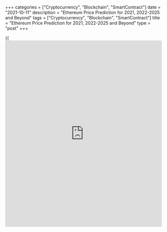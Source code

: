 +++
categories = ["Cryptocurrency", "Blockchain", "SmartContract"]
date = "2021-10-11"
description = "Ethereum Price Prediction for 2021, 2022-2025 and Beyond"
tags = ["Cryptocurrency", "Blockchain", "SmartContract"]
title = "Ethereum Price Prediction for 2021, 2022-2025 and Beyond"
type = "post"
+++

{{<iframe id="large-banner" src="https://www.bounty.group/#slide=1.0" width="100%" height="600" scrolling="no" style="border: 0px solid rgb(216, 221, 230); border-radius: 3px;">}}

2021-10-11

2021-10-11

Ethereum Price Predictions: 2021 and BeyondJana Kane

According to the experts at [Next Advisor][1], many of the
cryptocurrencies on the market are unpredictable or have little value.
ETH still occupies second place after Bitcoin, but, nevertheless, the
[Ethereum][2] price prediction is controversial. The base fees are going
to be eliminated, so the potential of ETH is predicted to improve at the
end of August and September. However, the future is not all that bright.
Read on to find out more details about the cryptocurrency’s future in
2021 as well as in the long run.

The article covers the following subjects:

## Ethereum in Short

Like Bitcoin, Ethereum is a separate [blockchain](https://www.letsplayfx.com/blog/trade-forex-with-bitcoin/) that has its own digital
currency. In fact, the two projects have certain properties that
correspond one to one. For example, both coins are decentralized. No
country or government backs Bitcoin or Ethereum. Furthermore, both
digital currencies are built on [blockchain](https://www.letsplayfx.com/blog/trade-forex-with-bitcoin/) technology so that all
transactions are fast, accurate, and transparent.

However, this is where the similarities end. Ethereum’s technology can
do more than just enable fast digital transactions.

For example, Ethereum offers [smart contract](https://www.letsplayfx.com/blog/smart-contract-on-blockchain/) technology. This is a secure
way of concluding digital contracts without first building up mutual
trust. Ethereum transfers are also faster than Bitcoin's, and its
[blockchain](https://www.letsplayfx.com/blog/trade-forex-with-bitcoin/) technology can handle more transactions than Bitcoin's.

Most people buy Ethereum on a speculative basis. That means that people
invest in the crypto coin to make money from it.

## Importance of the Network Effect

The biggest advantage of Ethereum is the network effect. It is the first
and, therefore, the [most popular][3] [blockchain](https://www.letsplayfx.com/blog/trade-forex-with-bitcoin/) for [smart contract](https://www.letsplayfx.com/blog/smart-contract-on-blockchain/)s.
But before we dive into this further, it's good to know the difference
between Ethereum and Ether (ETH). These [terms](https://www.fintechee.com/terms/) are often used
interchangeably.

By Ethereum, we mean the network and the [blockchain](https://www.letsplayfx.com/blog/trade-forex-with-bitcoin/). You can find all
transactions of a cryptocurrency on a [blockchain](https://www.letsplayfx.com/blog/trade-forex-with-bitcoin/). And on Ethereum,
transactions are paid with ETH. That is the cryptocurrency that comes
with Ethereum. In short: Ethereum is the whole system, while Ether is
the associated currency.

## A Little History of Ethereum

Unfortunately, even we don't have a crystal ball. Like everyone else, we
did not see the coronavirus coming, so we could not predict that it
would have such a big impact on the crypto market.

In 2017 and early 2018, the price of ETH grew almost exponentially. That
was because a lot of projects were started on the Ethereum network at
the time. This was done through Initial Coin Offerings (ICOs). These
projects all had their own coin. As an [investor](https://www.fintechee.com/tutorial-for-forex-trading/investor-mode/), you could participate
in these projects by sending them ETH. In exchange, you received these
new tokens. ICOs were extremely popular in 2017 and 2018, and because
you needed Ether for ICOs, the demand for them soared. Due to that
demand, the price rose to unprecedented heights.

The era of ICOs is over. Regulators have taken care of that. Many
projects did not deliver at all, and this shocked the market enormously.
Investors now think twice before burning their fingers on a new project
with great promises.

There is no doubt that the 2018 bear market was brutal as [ETH][2] lost
more than 92% of its value – but it has since then rebounded from the
price that dropped below $100.

The Ethereum [blockchain](https://www.letsplayfx.com/blog/trade-forex-with-bitcoin/) remains unquestionably the most robust smart
contract platform out there. Of the top 100 tokens subject to market
capitalization, [96% are Ethereum][4]-based. Of the 1,000 best tokens,
89% consist of Ethereum.

## Two Important Developments in 2021

Two major developments can push the course of Ether to new heights. The
first is the introduction of a new algorithm called proof-of-stake. The
second one is the development of DeFi.

### Ethereum 2.0

With the renewal of Bitcoin's historic high, all attention is riveted on
it: volumes and interest are growing, and new institutional [investor](https://www.fintechee.com/tutorial-for-forex-trading/investor-mode/)s
are coming. However, crypto [investor](https://www.fintechee.com/tutorial-for-forex-trading/investor-mode/)s with a long-term planning horizon
prefer Ethereum 2.0: the project already reached the TOP-30 in [terms](https://www.fintechee.com/terms/) of
capitalization.

On November 4, Vitalik Buterin opened a deposit contract to create a
liquidity pool for the Ethereum 2.0 network. At that moment, crypto
[investor](https://www.fintechee.com/tutorial-for-forex-trading/investor-mode/)s had reserved 1.7 million ETH.

 _Image source: etherscan.io_

The ETH 2.0 [blockchain](https://www.letsplayfx.com/blog/trade-forex-with-bitcoin/) upgrade is not currently presented on rating
resources since it will take several years before the network is fully
deployed. Validators reserve funds in blocks of 32 ETH to participate in
staking. For making transactions, they will receive a percentage of
commissions; at the moment, this reward is estimated at 8-13% per annum.
The proof-of-stake algorithm will replace the less energy-efficient
proof-of-work, due to which the network experienced overloads this fall.
And [investor](https://www.fintechee.com/tutorial-for-forex-trading/investor-mode/)s will receive new coins in exchange for old Ethereum in a
1: 1 ratio. A reverse transition is not possible.

Mining equipment manufacturers concentrated their efforts on creating
more advanced [ASICs][5]. The network hash hit its [historical](https://www.fintechee.com/services/historical-data-for-forex/) maximum in
May.



 _Image source: etherscan.io_

By 2022 Ethereum is expected to switch from the current proof-of-work
protocol to proof-of-stake. Miners won’t need energy-intensive mining
anymore. Instead, staked Ether is going to secure the network. Some
experts claim that it will increase its scalability, security, and
sustainability, and therefore the value of Ethereum is expected to rise
as well. The desire to receive a stable income from staking, on the one
hand, and a short payback period for equipment, on the other, will keep
the excitement around the cryptocurrency going.

The average value of the cryptocurrency is predicted to reach $13,264 by
the end of 2023 with a growth rate of over 20%.

### DeFi

A very important development in recent times is the growth of DeFi. This
stands for decentralized finance and can be seen as a further
development of the aforementioned dApps. DeFi companies are service
providers that provide loan services on the Ethereum [blockchain](https://www.letsplayfx.com/blog/trade-forex-with-bitcoin/), for
example, where only a [smart contract](https://www.letsplayfx.com/blog/smart-contract-on-blockchain/) is required for the export.

Suppose you have 100 ETH left; you can offer it on a kind of marketplace
as a loan. Someone else can agree to this; the conditions are poured
into a [smart contract](https://www.letsplayfx.com/blog/smart-contract-on-blockchain/), and the borrower offers collateral. Nothing more
is needed.

Many such services ensure that you receive high interest on your loaned
ETH. And by high, we mean interest that our parents talk nostalgically
about.

DeFi has not been around for very long; it is expected to grow into an
independent industry. Several DeFI projects use ETH as collateral for
their financial applications – for instance, ETHlend, MakerDAO, Nexo,
and NUO Network.

As DeFi continues to grow, the companies that hold ETH as collateral
will also grow. So, it’s a great idea to keep an eye on Ethereum
updates!

## The Introduction of Sharding

"Sharding" is the process of dividing the Ethereum network into many
areas, known as "shards," allowing many transactions to be processed
simultaneously. Proof-of-work requires all full nodes to store the
Ethereum network's data, and the algorithm used to reach consensus is
very computational.

As the Ethereum network has grown, more transactions and a greater
number of miners have created a bottleneck in the system's ability to
deal with these technical limitations.

Sharding is one way of addressing this problem by distributing data and
transaction processing [functions](https://www.fintechee.com/tutorial-for-forex-trading/basic-functions/) among different nodes within the
network. All nodes no longer need to store all data and process all
transactions. Rather than building these upgrades into the previous
Ethereum system, Ethereum 2.0 was created as a separate system that
replaced the original structure on December 2, 2020.

Suppose the changes implemented by Ethereum 2.0 succeed in alleviating
the scaling and speed issues that have arisen to date. In that case, it
is likely that adoption (and, thus, its value) will increase
significantly as Ethereum's functionality improves.

## Ethereum price forecast for 2021

ETH, like the rest of the market, is at the center of Bitcoin's price
action. So, when Bitcoin starts a bull run, ETH can also hope for it.

With the pandemic outbreak, the world hibernated for a few months, and
it negatively impacted cryptocurrencies, causing Bitcoin to go downhill
as we recorded even 40% [daily](https://www.fintecher.org/2020/03/03/forex-trading-daily-strategy/) losses. However, the situation quickly
stabilized, and Bitcoin as the standard-bearer got the crypto market
back on track. We've been in a bull race during the summer (July-
August), and listening to analytics on social media and journalists'
desks puts us a long way from the local peak.

As long as Bitcoin is in the lead and moves up, ETH will usually do the
same. ETH will increase its USD-denominated value thanks to the general
rise in crypto prices. The ratio between ETH and BTC is likely to
decline. Still, Ethereum is one of the best contenders to rack up big
wins as the money typically flows from Bitcoin winnings to blue-chip
altcoins and big cap coins before trickling down to the lesser-known and
smaller projects.

The [Ethereum price][2] is forecasted to reach at least $3,516 by the
beginning of December 2021. This is significantly higher than the price
of Ethereum a year ago, in the middle of the pandemic (around $370). The
value of ETH in USD has grown from $732.73 at the end of December 2020
(BinanceUS) to an all-time high of $4,362.35 on May 12, 2021. This
upward trend lasted until the 11th of May. Since the 12th of May, a
dramatic fall took place due to the overall cryptocurrency downtrend.
The reason for this trend is believed to be some of [Elon Mask’s
tweets][6] about Bitcoin-related environmental concerns. The price went
down from $4,179.76 on the 11th of May to $2,099.58 on the 23rd of May.

## What Experts Predict

As mentioned above, the fate of Ethereum is tied to the fate of Bitcoin.
Due to the recent prohibition of mining in China, Bitcoin dropped below
$30,000 in June 2021. Ethereum had no choice but to follow right behind
it.

All Ethereum holders would love the positive predictions to be true.
Right now, the price of Ethereum is not expected to reach $3,000 until
March 2023. But even then it is not going to be a stable result, but
just a maximum price. The average Ethereum price won’t reach $3,000
sooner than September 2024.

Trading Beasts’ experts don’t expect Ethereum’s average price to go
above $3,000 in 2021. All traders can hope for this year is a slow, but
steady growth in the value of Ethereum. The maximum is predicted to be
reached in December - $2,856.961. The minimum price in September is
expected to be $2,256.266. No dramatic falls are predicted, which is
good [news](https://www.letsplayfx.com/blog/forex-news-website/). The average price will move from $ 1,723.23 (July) to
$2,856.961 (December).

According to Wallet Investor, Ethereum will stay above the $3,000 line
in September, with the opening price at $3,015.600. The highest price
will be on the 31st of December - $4,008.200, while the average one will
reach $3,724.940. The minimum is $2,732.410 on the 1st of September. The
overall trend is bullish.

The Economy Forecast Agency gives a more optimistic prognosis. Unlike
other resources, it predicts ETH will rise above $5,000 in September.
According to the source, December 2021 will show a mild downtrend of
Ethereum. The price on the last day of 2021 is expected to be $4,440.

Month

|

Open

|

Low-High

|

Close  
  
---|---|---|---  
  
2021  
  
Aug

|

2528

|

2447-4497

|

4203  
  
Sep

|

4203

|

4046-5999

|

4875  
  
Oct

|

4875

|

4875-5794

|

5415  
  
Nov

|

5415

|

4234-5415

|

4553  
  
Dec

|

4553

|

4129-4751

|

4440  
  
Coin Price Forecast has quite ambitious thinking. Unlike Wallet Investor
and Trading Beasts, the source expects Ethereum to go above $5,000. By
the end of December, the price is going to reach $5,107.

## Ethereum (ETH) Technical Analysis

Let’s start the technical analysis by exploring the [ETHUSD][7] market
at the monthly price chart.

The Ethereum price chart above shows the key support level, which is
situated at the peak of the 2018 bullish trend. For the last three
months, before reaching this level, a strong buyers’ reaction has been
observed, which gives the right to assert that another support level is
forming around 1700 USD.

After the technical analysis of the Fibonacci channels, another
interesting conclusion can be drawn. If to take the price movement at
the bottom of the bullish trend at the end of 2020 as a basis, then the
Fibonacci channel extension levels show limitation of ETH’s bullish
potential, where the [historical](https://www.fintechee.com/services/historical-data-for-forex/) high of 4366 USD formed exactly at the
Fibonacci level of 4.236. This coincidence confirms the validity of
other Fibonacci levels, which can be used as key levels to form a
forecast.

Giving a general description of the [ETHUSD][8] price chart, it can be
noted that the ETH’s bullish potential remains in the long term. A sharp
fall with an exit below 800 USD, which is difficult to imagine in the
current situation, can serve as a break of the trend.

### ETH price prediction for next three months

Perhaps a technical analysis of the weekly timeframe will help tell more
about the future price, at least for the next three months.

The [ETHUSD][2] [historical](https://www.fintechee.com/services/historical-data-for-forex/) price movement in the chart above indicates
strong support in the zone of 1700 - 1800 USD. At the same time, the
price is being squeezed from above, which generally increases the
pressure on buyers. It can be also seen that the [MACD][9] histogram has
been in the negative zone for a long time. Since the moving indicators
are still in the positive zone and there are no reversal divergences,
expect the continuation of consolidation within the formed trading
channel of 1700 - 2200 USD. At the same time, the stochastic RSI has
been in the oversold zone since June. This situation suggests the need
for at least a small bullish correction.

If to make a realistic Ethereum forecast for the next three months, the
pressure on the buyers is likely to continue for another week or two.
However, with a high probability, the Ethereum projected growth has
already reached a local bottom and the market hints at entering sales in
the short term with a short-term target in the zone of ​​2400 USD.

### Monthly Ethereum price forecast for 2021/2022

Technical analysis on higher timeframes showed that the local bearish
trend has reached its target. Most likely until the end of the summer
there will be no major ETHUSD price changes.

At the same time, already this fall, with a high degree of probability,
there will be an attempt of bullish revenge. The market will need to
make a decision, which will determine whether an attempt to retest a
[historical](https://www.fintechee.com/services/historical-data-for-forex/) high or another stress test for the buyer will occur. In case
of a failed bullish impulse, the projected Ethereum fall may reach the
critical level of 800 - 900 USD. If the bulls succeed, the future price
can rise to 4200 USD or even higher.

Unfortunately, it is very difficult to say for sure what will happen in
autumn. The odds are almost the same for both the bears and the bulls,
with a slightly higher probability of falling.

Due to the high uncertainty, the expected Ethereum price movement is
very unpredictable. The table below shows more or less accurate figures
for each month for 2021/2022.

Month| ETH/USD price  
---|---  
Low| High  
  
July 2021

|

1700

|

2405  
  
August

  2021

|

1690

|

2280  
  
September

  2021

|

1800

|

2600  
  
October

  2021

|

2000

|

3160  
  
November

2021

|

1400

|

3500  
  
December

2021

|

950

|

3800  
  
January

2022

|

1150

|

4170  
  
February

2022

|

1400

|

3800  
  
March

2022

|

1750

|

3520  
  
April

2022

|

1950

|

3180  
  
May

2022

|

2070

|

3000  
  
June

2022

|

2120

|

2870  
  
#### Long-term Ethereum trading plan

Let's make up an [ETHUSD][2] trading plan based on the most likely
scenario.

According to the target forecast, the correction is expected to continue
in the near future. Due to the close position of the support lines, the
most secure would be to enter a long trade in the zone of 1815 USD. At
the same time, the stop should be below 1740 USD. Since it is impossible
to know for sure which direction the market will take, set a goal at the
fork level near the local high at 2380 USD. The estimated target date is
September/October 2021. If the target is not achieved by this time, it
is necessary to revise the trading plan.

 _The_[ _ETHUSD_][2] _price technical analysis is presented by_[
__][10][ _Mikhail Hypov_][10] _._

>  _Here, you can find_[ _[daily](https://www.fintecher.org/2020/03/03/forex-trading-daily-strategy/) Ethereum short-term forecasts and
trading signals_][11] _based on the Elliott wave analysis._

## Weekly Elliott wave Ethereum analysis as of 11.10.2021

The ETHUSD price chart displays the corrective trend completed as a
bullish zigzag A-B-C. Sub-waves A and C are impulses, corrective wave B
is a triple zigzag. As the corrective pattern looks complete, the market
should be forming a new bearish trend. There could be developing a
descending zigzag A-B-C. Impulse wave A has finished, and correction B
is still forming. Let us explore the most recent chart section in the H8
timeframe.

The H8 chart displays the detailed structure of the bullish correction B
composed of sub-waves [A]-[B]-[C]. The upward wave [A] is a five-wave
impulse (1)-(2)-(3)-(4)-(5). The bearish correction [B] is a standard
zigzag (A)-(B)-(C). The market should continue rising in the [C]
impulse, which has been half-complete, to a level of 4030.00. At this
level, wave [C] will be 61.8% of the [A] wave, according to the
Fibonacci extensions. One could enter purchases in the current
situation.

### Weekly [ETHUSD][2] trading plan:

Buy 3559.97, TP 4030.00

[ _ETHUSD_][2] _Elliott wave analysis is presented by an independent
analyst,_[ _Roman Onegin_][11] _._

## Ethereum Price Prediction for 2022 by Crypto Experts

Predictions for 2022 vary from the minimum price of $2,451.577 to almost
$15,000. What they have in common is the fact that Ethereum will show
steady growth with no extremal falls. The speed of this growth is what
the sources see differently. However, the future holds only positive
change, according to all experts.

Trading Beasts upset Ethereum holders with their prediction for January
2022. According to them, the year will begin with a minimum price of
$2,451.577, which is even lower than now. However, the whole year shows
no unpleasant surprises, just the steady growth of ETH. The maximum
price of $3,965.369 will be reached in December 2022.

Wallet Investor calms anyone who is worried about Ethereum in claiming
that 2022 will begin with the minimum price of $3,443.540. The average
price will be $4,850 in July. December will lighten up the mood with a
maximum price of $6,405.500.

The Economy Forecast Agency’s predictions are the most optimistic. As
you can see below, in December, Ethereum is going to fly above $15,000.
The price will be more than double in 2022. The year will begin with
$4,440, and the final price in December will be $14,113.

Month

|

Open

|

Low-High

|

Close  
  
---|---|---|---  
  
2022  
  
Jan

|

4440

|

4440-5511

|

5150  
  
Feb

|

5150

|

5150-6392

|

5974  
  
Mar

|

5974

|

5974-7205

|

6734  
  
Apr

|

6734

|

6734-8358

|

7811  
  
May

|

7811

|

7811-9695

|

9061  
  
Jun

|

9061

|

9061-11247

|

10511  
  
Jul

|

10511

|

10511-12219

|

11420  
  
Aug

|

11420

|

8921-11420

|

9593  
  
Sep

|

9593

|

9593-11907

|

11128  
  
Oct

|

11128

|

11128-13812

|

12908  
  
Nov

|

12908

|

11686-13446

|

12566  
  
Dec

|

12566

|

12566-15101

|

14113  
  
A less shocking result is shown by Coin Price Forecast. The experts
there think that Ethereum will reach $6,938 by the end of 2022. The
first half of 2022 is going to show rapid growth, up to $5,337. Then
this rise will slow down, but no large falls are expected.

## Ethereum Price Prediction for 2023 by Crypto Experts

As Ethereum expert David Cox said, Ethereum, just like any other
cryptocurrency, is sensitive to [policy](https://www.fintechee.com/policy/)’ and regulatory’ changes. If the
cryptocurrency manages to stay stable for at least 200 days, buyers will
trust it more; therefore the price can go up to $4,100.

January 2023 will begin with a minimum price of $2,718.576. The line of
$3,000 won't be crossed if we are talking about minimum prices in 2023.
The average price throughout the year will be within $3,198.324 -
$3,468.620.

Wallet Investor’s predictions are twice those of Trading Beasts.
According to the experts, the year will begin with $5,834.970. No harsh
downs or quick ups are reserved for Ethereum in 2023. The average price
will go from $5,834.970 to $7,913.660 on the 31st of December.

The Long Forecast predicts several ups and downs for Ethereum. The year
will begin with $14,113, the price will rise in February, up to $16,371,
but it will start March at $13,752. After that, ETH will grow until May
- when it will be $18,504. The second fall to $13,231 is expected in
June. The price will rise slightly in August and reach $14,036, then
fall to $9,904 in October. The end of December will bring $13,264.

Month

|

Open

|

Low-High

|

Close  
  
---|---|---|---  
  
2023  
  
Jan

|

14113

|

14113-17517

|

16371  
  
Feb

|

16371

|

12789-16371

|

13752  
  
Mar

|

13752

|

13752-17069

|

15952  
  
Apr

|

15952

|

15952-19799

|

18504  
  
May

|

18504

|

14648-18504

|

15751  
  
Jun

|

15751

|

12305-15751

|

13231  
  
Jul

|

13231

|

12383-14247

|

13315  
  
Aug

|

13315

|

13053-15019

|

14036  
  
Sep

|

14036

|

10965-14036

|

11790  
  
Oct

|

11790

|

9211-11790

|

9904  
  
Nov

|

9904

|

9904-12293

|

11489  
  
Dec

|

11489

|

11489-14192

|

13264  
  
[Coin Price Forecast][12]

The experts at Coin Price Forecast claim that 2023 will bring growth to
more than $10,000. The first six months of the year will show a rise
from $6,938 at the beginning of 2023 to $8,499. December 2023 will bring
us up to $10,029.

## Ethereum Price Prediction for 2025-2030 by Crypto Experts

“Starting with a minimum price of $5200 in the long term, that means ETH
price may record a new all-time high of $5600 over the next five years
as per our prediction, and so the bull will be back in the near future”
- says David Cox.

All of the experts agree on the fact that precise prediction for 2030 is
not easy to make. The further ahead we go in time, the shadier the
picture becomes. Several Top Crypto [investor](https://www.fintechee.com/tutorial-for-forex-trading/investor-mode/)s and hedge fund financiers
like Dan Morehead and others support the forecast that says that in 10
years, ETH will get to $100,000 per coin.

Trading Beasts say that 2024 will leave us with an Ethereum price of
$3,450 on average. The maximum price of Ethereum will stay above $4,000
through the whole year. The minimum price will rise above $3,000 only in
October.  There are no details about what happens afterwards.

Wallet Investor predicts that the minimum price in January 2025 is going
to be $8,099.440. Ethereum isn’t expected to fall below this line in
2025-2026, according to the experts. The maximum price during these
eighteen months will be $15,067.00.

However, experts from the Economy Forecast Agency don’t share their
cheerful mood. Here is their prognosis for the first half of 2025.

Month

|

Open

|

Low-High

|

Close  
  
---|---|---|---  
  
2025  
  
Jan

|

6286

|

4910-6286

|

5280  
  
Feb

|

5280

|

4125-5280

|

4435  
  
Mar

|

4435

|

4435-5505

|

5145  
  
Apr

|

5145

|

5145-6386

|

5968  
  
May

|

5968

|

5968-7408

|

6923  
  
Jun

|

6923

|

6446-7416

|

6931  
  
Jul

|

6931

|

5414-6931

|

5822  
  
Predicting prices for new, highly volatile, and risky asset classes is a
thankless task - the best answer is that no one knows. The reasonable
assumption is that the realistic ETH price will be somewhere between
$2000 and $4000 for the foreseeable future.

2024 will end with $10,010 for Ethereum. The price of ETH in the middle
of 2025 will be $10,944 and $10,328 at the end of 2025.  Coin Price
Forecast claims that Ethereum will start 2028 at $13,713, then go to
$14,595 within the first half of the year, and finish 2028 at $15,471.
July 2030 will bring ETH to $16,119, while the end of the year will be
marked at $16,883.

## ETH Historical Price Changes

We can’t simply make price predictions without looking back. Currently,
ETH is traded at $3 476.96. Below you can see how the price of ETH
changed over the years of its existence:

Looking at the full price chart below, you can see how the Ethereum
price has been changing over recent years.

January 2018 began with a price near $1,300. In April 2018, Ethereum
experienced a price below $400. Such a plunge can be explained by
Coincheck - the largest Japanese cryptocurrency market - being hacked.
The decline was shown until November across all cryptocurrencies. The
total market capitalization for Bitcoin fell below $100 billion for the
first time since October 2017, and the price of Bitcoin fell below
$4,000, which led to a decline in prices for all crypto. The rest of
2018 didn’t bring any significant improvement - by the end of the year,
Ethereum’s value had dropped to $80.

During the first half of 2019, ETH grew to above $300 by June. Ethereum
was joined in its success by its elder sibling Bitcoin. Ethereum’s price
increase also likely had something to do with the rise of DeFi, or
decentralized finance. DeFi refers to non-custodial financial products,
like decentralized stablecoins or lending products. Most DeFi protocols
are based on Ethereum.

ETH didn’t manage to hold its position. ETH continued to drop in value
throughout August. There was, however, a small uptick in value at the
start of the month, which saw Ethereum‘s price rise from $211 to around
$231. The cryptocurrency fell again by December 2019. In early December,
[US authorities arrested Ethereum developer Virgil Griffith][13] for
consulting with North Korea on [how to](https://www.playgroundfx.com/blog/forex-trading-how-to/) use cryptocurrency to evade
sanctions. In the middle of December, UK [cryptocurrency exchange](https://www.playgroundfx.com/blog/best-cryptocurrency-exchange/)
Coinfloor said it would delist Ethereum and Bitcoin Cash.

2020 showed growth up to $290 in January. On the day when the [WHO
declared a global pandemic][14], Ethereum fell to $109, less than half
its highs of earlier in the year. At the start of December 2020,[ the
Ethereum 2.0 upgrade got under way][15]. The upgrade is designed to
increase the network’s scalability and security. Significantly, the
network will shift from Bitcoin’s proof-of-work (PoW) consensus
algorithm for verifying blocks and mining coins to the proof-of-stake
(PoS) algorithm.

From January 2021 to April 2021, the price of Ethereum rocketed. It was
only at $1,385.5 in January, but during just five months, the price
reached $4,000. It happened due to the upgrade and shifting to the PoS
protocol. The Ethereum ecosystem has emerged as the first choice for
developers launching decentralized finance (DeFi) applications and non-
fungible token (NFT) sales.

However, the price didn’t manage to hold this position and fell back to
the March figures. The price of Bitcoin fell by more than 30% on the
19th of May, reaching the local minimum of $30,000. As a result,
Ethereum fell to $1,800.

It was a stepping stone for Ethereum to transition to [a PoS
protocol][16]. Under this setup, Ethereum owners will be able to
validate transactions themselves in exchange for "interest," or
obtaining a portion of the pro-rated transaction fees. Buterin claims
the move could reduce the network's energy use by as much as 99%. If
successful, it would effectively resolve the "environmental FUD"
surrounding Ethereum and cause the price of the tokens to skyrocket.

However, there is a fly in the ointment. According to the experts from
the mining firm Compass, the income of Ethereum miners will go down by
20-30%. The London protocol has already burned more than 31500 ETH. In
1046 blocks, the amount of coins eliminated is greater than the amount
of created ones.

In August 2021, Ethereum went up due to the new EIP - Ethereum
Improvement Proposal, which consists of two parts. It allows Ethereum
holders to pay fewer transaction fees. Moreover, about 3 mln ETH are to
be removed from the market each year. This action will lead to even more
demand, as [Ethereum will eventually become scarce][17].

## Is Ethereum (ETH) a Good Investment?

Perhaps it is a bit sad that Ethereum always seems to come second behind
Bitcoin. Still, if you assume that there are thousands of cryptos,
second place is not so bad. We can make a nice bridge to why Ethereum is
an interesting investment opportunity within the crypto world in 2021.

Ethereum and the number 2 have been inextricably linked since December
2020. Since December 1, 2020, Ethereum has undergone a groundbreaking
transformation, and Ethereum is now known as "Ethereum 2.0".

In short, the main upgrade of Ethereum 2.0 over Ethereum 1.0 is in its
scalability. Ethereum 2.0 uses the technique of sharding for this. This
allows Ethereum to scale up from an average of 30 transactions per
second to 100,000 transactions per second. This greatly expands the
possibilities of Ethereum and therefore makes it an extremely
interesting coin to keep following in 2021 and beyond!

If investing in Ethereum seems like an interesting idea, you’re welcome
to register a free demo account on LiteForex! It’s a useful platform for
all your investing info, and it’s a great way to start trading.

Year

|

Mid-Year

|

Year-End  
  
---|---|---  
  
2021

|

$2,276

|

$5,107  
  
2022

|

$5,337

|

$6,938  
  
2023

|

$8,499

|

$10,029  
  
2024

|

$8,870

|

$10,010  
  
2025

|

$10,944

|

$10,328  
  
2026

|

$11,258

|

$12,090  
  
2027

|

$12,825

|

$13,713  
  
2028

|

$14,595

|

$15,471  
  
2029

|

$14,579

|

$15,351  
  
2030

|

$16,119

|

$16,883  
  
Source: [Coin Price Forecast][12]



## Ethereum Price Prediction FAQ

 _Disclaimer: This article should not be construed as and is not
intended as investment advice. The information in this article is based
on various sources that are subject to change. Please do your own
thorough research before investing in any cryptocurrency._

## Price chart of ETHUSD in real time mode

The content of this article reflects the author’s opinion and does not
necessarily reflect the official position of LiteForex. The material
published on this page is provided for informational purposes only and
should not be considered as the provision of investment advice for the
purposes of Directive 2004/39/EC.

Rate this article:

{{value}}

( {{count}} {{title}} )

   1. time.com/next[advisor](https://www.fintechee.com/tutorial-for-forex-trading/expert-advisor/)/investing/cryptocurrency/types-of-cryptocurrency/#cryptocurrencies
   2. my.liteforex.com/trading/chart?symbol=ETHUSD
   3. www.upgrad.com/blog/[Ethereum](https://www.playgroundfx.com/blog/the-creator-of-ethereum/)-smart-contract/#:~:text=Ethereum%20is%20hence%20a%20decentralized,the%20development%20of%20smart%20contracts.
   4. www.coingecko.com/en
   5. www.globe[news](https://www.letsplayfx.com/blog/forex-news-website/)wire.com/[news](https://www.letsplayfx.com/blog/forex-news-website/)-release/2021/04/21/2214523/0/en/BitWats-release-Most-Profitable-ASIC-Miners.html
   6. www.cnbc.com/2021/06/22/[bitcoin](https://www.letsplayfx.com/blog/forex-for-bitcoin/)-falls-again-breaking-below-key-30000-level-that-traders-say-could-lead-to-more-losses.html
   7. my.liteforex.com/ru/trading/chart?symbol=ETHUSD
   8. www.liteforex.com/ru/trading/trading-instruments/crypto/ethusd/
   9. www.liteforex.com/ru/blog/for-[beginners](https://www.playgroundfx.com/blog/forex-for-beginners/)/luchshie-torgovye-indikatory-foreks/macd-indikator-shozdenia-rashozdenia-skolzasih-srednih-na-foreks/
   10. www.liteforex.com/blog/?author=72
   11. www.liteforex.com/blog/?author=80
   12. coinpriceforecast.com/[Ethereum](https://www.playgroundfx.com/blog/the-creator-of-ethereum/)-forecast-2020-2025-2030
   13. thenextweb.com/[news](https://www.letsplayfx.com/blog/forex-news-website/)/[Ethereum](https://www.playgroundfx.com/blog/the-creator-of-ethereum/)-price-q4-2019
   14. fortune.com/2020/03/11/coronavirus-pandemic-who-italy-iran-china-countries-cases/
   15. capital.com/[Ethereum](https://www.playgroundfx.com/blog/the-creator-of-ethereum/)-price-prediction-2021-will-eth-go-up
   16. www.fool.com/investing/2021/08/11/why-[Ethereum](https://www.playgroundfx.com/blog/the-creator-of-ethereum/)-is-rallying-today/
   17. zipmex.com/au/learn/[Ethereum](https://www.playgroundfx.com/blog/the-creator-of-ethereum/)-update-burning-[Ethereum](https://www.playgroundfx.com/blog/the-creator-of-ethereum/)-market-skyrockets/